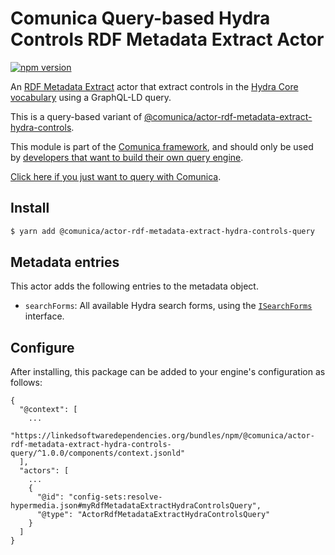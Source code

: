# Comunica Query-based Hydra Controls RDF Metadata Extract Actor

[![npm version](https://badge.fury.io/js/%40comunica%2Factor-rdf-metadata-extract-hydra-controls-query.svg)](https://www.npmjs.com/package/@comunica/actor-rdf-metadata-extract-hydra-controls-query)

An [RDF Metadata Extract](https://github.com/comunica/comunica/tree/master/packages/bus-rdf-metadata-extract) actor that
extract controls in the [Hydra Core vocabulary](https://www.hydra-cg.com/spec/latest/core/)
using a GraphQL-LD query.

This is a query-based variant of [@comunica/actor-rdf-metadata-extract-hydra-controls](https://github.com/comunica/comunica/tree/master/packages/actor-rdf-metadata-extract-hydra-controls).

This module is part of the [Comunica framework](https://github.com/comunica/comunica),
and should only be used by [developers that want to build their own query engine](https://comunica.dev/docs/modify/).

[Click here if you just want to query with Comunica](https://comunica.dev/docs/query/).

## Install

```bash
$ yarn add @comunica/actor-rdf-metadata-extract-hydra-controls-query
```

## Metadata entries

This actor adds the following entries to the metadata object.

* `searchForms`: All available Hydra search forms, using the [`ISearchForms`](https://comunica.github.io/comunica/interfaces/actor_rdf_metadata_extract_hydra_controls.isearchforms.html) interface.

## Configure

After installing, this package can be added to your engine's configuration as follows:
```text
{
  "@context": [
    ...
    "https://linkedsoftwaredependencies.org/bundles/npm/@comunica/actor-rdf-metadata-extract-hydra-controls-query/^1.0.0/components/context.jsonld"  
  ],
  "actors": [
    ...
    {
      "@id": "config-sets:resolve-hypermedia.json#myRdfMetadataExtractHydraControlsQuery",
      "@type": "ActorRdfMetadataExtractHydraControlsQuery"
    }
  ]
}
```
